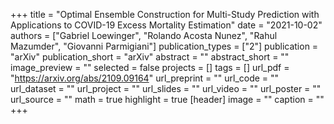 +++
title = "Optimal Ensemble Construction for Multi-Study Prediction with Applications to COVID-19 Excess Mortality Estimation"
date = "2021-10-02"
authors = ["Gabriel Loewinger", "Rolando Acosta Nunez", "Rahul Mazumder", "Giovanni Parmigiani"]
publication_types = ["2"]
publication = "arXiv"
publication_short = "arXiv"
abstract = ""
abstract_short = ""
image_preview = ""
selected = false
projects = []
tags = []
url_pdf = "https://arxiv.org/abs/2109.09164"
url_preprint = ""
url_code = ""
url_dataset = ""
url_project = ""
url_slides = ""
url_video = ""
url_poster = ""
url_source = ""
math = true
highlight = true
[header]
image = ""
caption = ""
+++
